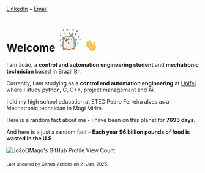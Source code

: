 [LinkedIn](https://www.linkedin.com/in/joão-pedro-gozzoli-b95641301/) &bull;
[Email](joaopedrogozzoli@gmail.com)

# Welcome <img src="happy.gif" height="64px" /> <img src="wave.gif" height="32px" />

I am João, a  **control and automation engineering student** and **mechatronic technician** based in Brazil Br.

Currently, I am studying as a **control and automation engineering** at [Unifei](https://unifei.edu.br) where I study python, C, C++, project management and Ai.

I did my high school education at ETEC Pedro Ferreira alves as a Mechatronic technician in Mogi Mirim.

Here is a random fact about me - I have been on this planet for **7693 days**.

And here is a just a random fact -  **Each year 96 billion pounds of food is wasted in the U.S**.

![JoãoOMago's GitHub Profile View Count](https://komarev.com/ghpvc/?username=JoaoOMago)

<sub>Last updated by Github Actions on 21 Jan, 2025.</sub>
